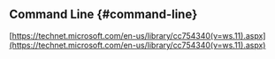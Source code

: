 ## Command Line {#command-line}

[https://technet.microsoft.com/en-us/library/cc754340(v=ws.11).aspx](https://technet.microsoft.com/en-us/library/cc754340(v=ws.11).aspx)